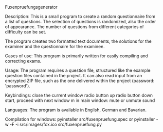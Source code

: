 Fuxenpruefungsgenerator

Description:
This is a small program to create a random questionnaire
from a list of questions. The selection of questions is
randomized, also the order of appearance. The number of
questions from different categories of difficulty can be
set.

The program creates two formatted text documents,
the solutions for the examiner and the questionnaire for
the examinee.


Cases of use:
This program is primarily written for easily compiling
and correcting exams.


Usage:
The program requires a question file, structured like the
example question files contained in the project. It can
also read input from an encrypted ZIP file, such as the
one delivered within the project (password: 'password').


Keybindings:
<Escape>    close the current window
<Up>        radio button up
<Down>      radio button down
<Return>    start, proceed with next window
m           in main window: mute or unmute sound


Languages:
The program is available in English, German and Bavarian.


Compilation for windows:
pyinstaller src/fuxenpruefung.spec
or
pyinstaller -w -F -i src/images/fox.ico src/fuxenpruefung.py
